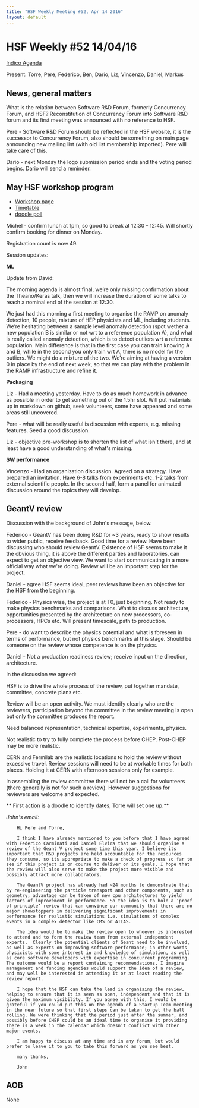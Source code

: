 ```yaml
---
title: "HSF Weekly Meeting #52, Apr 14 2016"
layout: default
---
```


# HSF Weekly #52 14/04/16

[Indico Agenda](https://indico.cern.ch/event/521323/)

Present: Torre, Pere, Federico, Ben, Dario, Liz, Vincenzo, Daniel, Markus

## News, general matters

What is the relation between Software R&D Forum, formerly Concurrency Forum, and HSF? Reconstitution of Concurrency Forum into Software R&D forum and its first meeting was announced with no reference to HSF.

Pere - Software R&D Forum should be reflected in the HSF website, it is the successor to Concurrency Forum, also should be something on main page announcing new mailing list (with old list membership imported). Pere will take care of this.

Dario - next Monday the logo submission period ends and the voting period begins. Dario will send a reminder. 

## May HSF workshop program

- [Workshop page](https://indico.cern.ch/event/496146/)
- [Timetable](https://indico.cern.ch/event/496146/other-view?view=standard)
- [doodle poll](http://doodle.com/poll/8hpxredhnci2i8xh)

Michel - confirm lunch at 1pm, so good to break at 12:30 - 12:45. Will shortly confirm booking for dinner on Monday.

Registration count is now 49.

Session updates:

**ML**

Update from David: 

The morning agenda is almost final, we’re only missing confirmation about the Theano/Keras talk, then we will increase the duration of some talks to reach a nominal end of the session at 12:30.

We just had this morning a first meeting to organise the RAMP on anomaly detection, 10 people, mixture of HEP physicists and ML, including students.
We’re hesitating between a sample level anomaly detection (spot wether a new population B is similar or not wrt to a reference population A),
and what is really called anomaly detection, which is to detect outliers wrt a reference population. Main difference is that in the first case you can train knowing A and B, while in the second you only train wrt A, there is no model for the outliers.
We might do a mixture of the two. We’re aiming at having a version 0 in place by the end of next week, so that we can play with the problem in the RAMP infrastructure and refine it.

**Packaging**

Liz - Had a meeting yesterday. Have to do as much homework in advance as possible in order to get something out of the 1.5hr slot. Will put materials up in markdown on github, seek volunteers, some have appeared and some areas still uncovered.

Pere - what will be really useful is discussion with experts, e.g. missing features. Seed a good discussion.

Liz - objective pre-workshop is to shorten the list of what isn't there, and at least have a good understanding of what's missing.

**SW performance**

Vincenzo - Had an organization discussion. Agreed on a strategy. Have prepared an invitation. Have 6-8 talks from experiments etc. 1-2 talks from external scientific people. In the second half, form a panel for animated discussion around the topics they will develop.

## GeantV review

Discussion with the background of John's message, below.

Federico - GeantV has been doing R&D for ~3 years, ready to show results to wider public, receive feedback. Good time for a review. Have been discussing who should review GeantV. Existence of HSF seems to make it the obvious thing, it is above the different parties and laboratories, can expect to get an objective view. We want to start communicating in a more official way what we're doing. Review will be an important step for the project. 

Daniel - agree HSF seems ideal, peer reviews have been an objective for the HSF from the beginning.

Federico - Physics wise, the project is at T0, just beginning. Not ready to make physics benchmarks and comparisons. Want to discuss architecture, opportunities presented by the architecture on new processors, co-processors, HPCs etc.
Will present timescale, path to production.

Pere - do want to describe the physics potential and what is foreseen in terms of performance, but not physics benchmarks at this stage. Should be someone on the review whose competence is on the physics.

Daniel - Not a production readiness review; receive input on the direction, architecture.

In the discussion we agreed: 

HSF is to drive the whole process of the review, put together mandate, committee, concrete plans etc.

Review will be an open activity. We must identify clearly who are the reviewers, participation beyond the committee in the review meeting is open but only the committee produces the report.

Need balanced representation, technical expertise, experiments, physics.

Not realistic to try to fully complete the process before CHEP. Post-CHEP may be more realistic. 

CERN and Fermilab are the realistic locations to hold the review without excessive travel. Review sessions will need to be at workable times for both places. Holding it at CERN with afternoon sessions only for example.

In assembling the review committee there will not be a call for volunteers (there generally is not for such a review). However suggestions for reviewers are welcome and expected.

** First action is a doodle to identify dates, Torre will set one up.**

*John's email:*

        Hi Pere and Torre,

        I think I have already mentioned to you before that I have agreed with Federico Carminati and Daniel Elvira that we should organise a review of the Geant V project some time this year. I believe its important that R&D projects are held accountable for the resources they consume, so its appropriate to make a check of progress so far to see if this project is on course to deliver on its goals. I hope that the review will also serve to make the project more visible and possibly attract more collaborators.

        The GeantV project has already had ~24 months to demonstrate that by re-engineering the particle transport and other components, such as geometry, advantage can be taken of new cpu architectures to yield factors of improvement in performance. So the idea is to hold a ‘proof of principle’ review that can convince our community that there are no major showstoppers in delivering significant improvements in performance for realistic simulations i.e. simulations of complex events in a complex detector like CMS or ATLAS.

        The idea would be to make the review open to whoever is interested to attend and to form the review team from external independent experts.  Clearly the potential clients of Geant need to be involved, as well as experts on improving software performance; in other words physicists with some interest in and knowledge of simulation, as well as core software developers with expertise in concurrent programming. The outcome would be a report containing recommendations. I imagine management and funding agencies would support the idea of a review, and may well be interested in attending it or at least reading the review report.

        I hope that the HSF can take the lead in organising the review, helping to ensure that it is seen as open, independent and that it is given the maximum visibility. If you agree with this, I would be grateful if you could put this on the agenda of a Startup Team meeting in the near future so that first steps can be taken to get the ball rolling. We were thinking that the period just after the summer, and possibly before CHEP could be an ideal time to organise it providing there is a week in the calendar which doesn’t conflict with other major events.

        I am happy to discuss at any time and in any forum, but would prefer to leave it to you to take this forward as you see best.

        many thanks,

        John

## AOB

None

